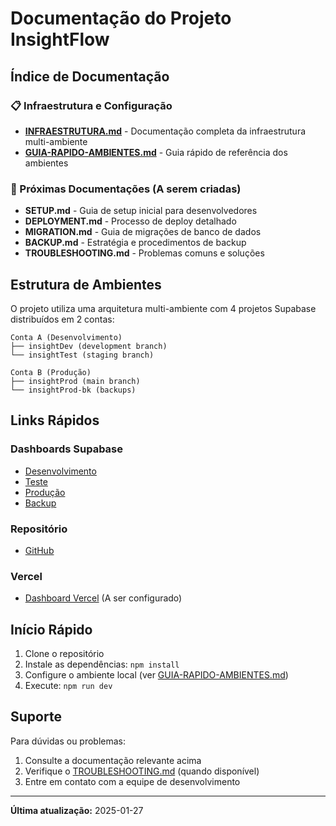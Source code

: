 # Documentação do Projeto InsightFlow

## Índice de Documentação

### 📋 Infraestrutura e Configuração
- **[INFRAESTRUTURA.md](./INFRAESTRUTURA.md)** - Documentação completa da infraestrutura multi-ambiente
- **[GUIA-RAPIDO-AMBIENTES.md](./GUIA-RAPIDO-AMBIENTES.md)** - Guia rápido de referência dos ambientes

### 🚀 Próximas Documentações (A serem criadas)
- **SETUP.md** - Guia de setup inicial para desenvolvedores
- **DEPLOYMENT.md** - Processo de deploy detalhado
- **MIGRATION.md** - Guia de migrações de banco de dados
- **BACKUP.md** - Estratégia e procedimentos de backup
- **TROUBLESHOOTING.md** - Problemas comuns e soluções

## Estrutura de Ambientes

O projeto utiliza uma arquitetura multi-ambiente com 4 projetos Supabase distribuídos em 2 contas:

```
Conta A (Desenvolvimento)
├── insightDev (development branch)
└── insightTest (staging branch)

Conta B (Produção)
├── insightProd (main branch)
└── insightProd-bk (backups)
```

## Links Rápidos

### Dashboards Supabase
- [Desenvolvimento](https://supabase.com/dashboard/project/enkpfnqsjjnanlqhjnsv)
- [Teste](https://supabase.com/dashboard/project/bosxuteortfshfysoqrd)
- [Produção](https://supabase.com/dashboard/project/jropngieefxgnufmkeaj)
- [Backup](https://supabase.com/dashboard/project/vewrtrnqubvmipfgnxlv)

### Repositório
- [GitHub](https://github.com/sobrinkedos/insightFlow)

### Vercel
- [Dashboard Vercel](https://vercel.com) (A ser configurado)

## Início Rápido

1. Clone o repositório
2. Instale as dependências: `npm install`
3. Configure o ambiente local (ver [GUIA-RAPIDO-AMBIENTES.md](./GUIA-RAPIDO-AMBIENTES.md))
4. Execute: `npm run dev`

## Suporte

Para dúvidas ou problemas:
1. Consulte a documentação relevante acima
2. Verifique o [TROUBLESHOOTING.md](./TROUBLESHOOTING.md) (quando disponível)
3. Entre em contato com a equipe de desenvolvimento

---

**Última atualização:** 2025-01-27
